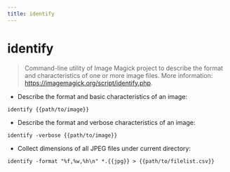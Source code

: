 ```yaml
---
title: identify
---
```

# identify

> Command-line utility of Image Magick project to describe the format and characteristics of one or more image files.
> More information: <https://imagemagick.org/script/identify.php>.

- Describe the format and basic characteristics of an image:

`identify {{path/to/image}}`

- Describe the format and verbose characteristics of an image:

`identify -verbose {{path/to/image}}`

- Collect dimensions of all JPEG files under current directory:

`identify -format "%f,%w,%h\n" *.{{jpg}} > {{path/to/filelist.csv}}`

